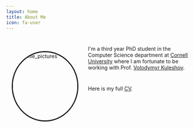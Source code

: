 ```yaml
---
layout: home
title: About Me
icon: fa-user
---
```

<!DOCTYPE html>
<html>
  <head>
    <meta charset="utf-8">
    <style>
    .curve {
      width: 175px;
      height: 185px;
      float: left;
      shape-outside: circle();
      border-radius: 50%;
      margin: 15px;
      border-style: solid;
    }
    .wraptext p {
      text-align: left;
      padding-left: 215px;
      margin: 40px 0 0 7px;
      word-wrap: break-word;
    }
    @media only screen and (max-width: 768px) {
      .curve {
        width: 120px;
        height: 130px;
        float: None;
      }
    .wraptext p {
      padding-left: 10px;
    }
  }
  </style>
  </head>
  <body>
    <div class="wraptext">
    <img src="assets/images/profile_picture.jpeg" alt="profile_pictures" class="curve">
    <p>I'm a third year PhD student in the Computer Science department at <a href="https://www.cs.cornell.edu/" target="_blank">Cornell University</a> where I am fortunate to be working with Prof. <a href="https://www.cs.cornell.edu/~kuleshov/" target="_blank"> Volodymyr Kuleshov</a>.
    <p>Here is my full <a style="font-weight:400" href="assets/resume/YSResume2025.pdf" target="_blank">CV</a>.</p>
    </div>
  </body>
</html>
